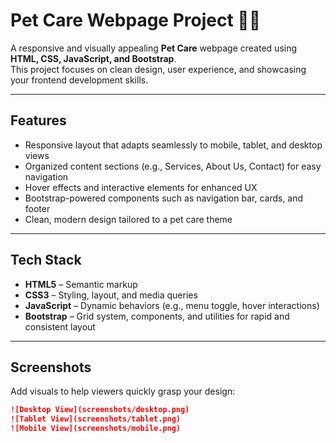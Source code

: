 # Pet Care Webpage Project 🐶🐱

A responsive and visually appealing **Pet Care** webpage created using **HTML, CSS, JavaScript, and Bootstrap**.  
This project focuses on clean design, user experience, and showcasing your frontend development skills.

---

##  Features

- Responsive layout that adapts seamlessly to mobile, tablet, and desktop views  
- Organized content sections (e.g., Services, About Us, Contact) for easy navigation  
- Hover effects and interactive elements for enhanced UX  
- Bootstrap-powered components such as navigation bar, cards, and footer  
- Clean, modern design tailored to a pet care theme

---

##  Tech Stack

- **HTML5** – Semantic markup  
- **CSS3** – Styling, layout, and media queries  
- **JavaScript** – Dynamic behaviors (e.g., menu toggle, hover interactions)  
- **Bootstrap** – Grid system, components, and utilities for rapid and consistent layout

---

##  Screenshots

Add visuals to help viewers quickly grasp your design:
```markdown
![Desktop View](screenshots/desktop.png)
![Tablet View](screenshots/tablet.png)
![Mobile View](screenshots/mobile.png)
